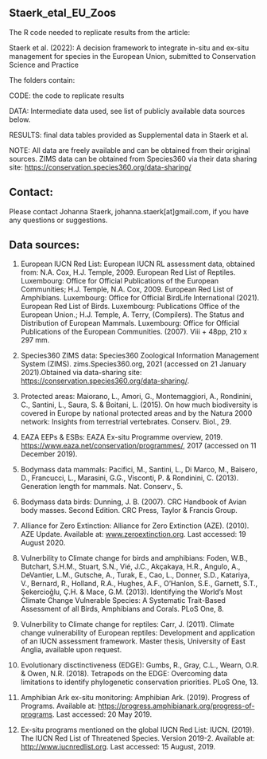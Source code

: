 ## Staerk_etal_EU_Zoos
The R code needed to replicate results from the article:

Staerk et al. (2022): A decision framework to integrate in-situ and ex-situ management for species in the European Union, submitted to Conservation Science and Practice

The folders contain:

CODE: the code to replicate results

DATA: Intermediate data used, see list of publicly available data sources below.

RESULTS: final data tables provided as Supplemental data in Staerk et al.

NOTE: All data are freely available and can be obtained from their original sources. ZIMS data can be obtained from Species360 via their data sharing site: https://conservation.species360.org/data-sharing/

## Contact:

Please contact Johanna Staerk, johanna.staerk[at]gmail.com, if you have any questions or suggestions.


## Data sources:

1) European IUCN Red List:
European IUCN RL assessment data, obtained from:
N.A. Cox, H.J. Temple, 2009. European Red List of Reptiles. Luxembourg: Office
for Official Publications of the European Communities; H.J. Temple, N.A. Cox, 2009. European Red List of Amphibians. Luxembourg: Office for Official
BirdLife International (2021). European Red List of Birds. Luxembourg: Publications Office of the European Union.; H.J. Temple, A. Terry, (Compilers). The Status and
Distribution of European Mammals. Luxembourg: Office for Official Publications
of the European Communities. (2007). Viii + 48pp, 210 x 297 mm.

2) Species360 ZIMS data:
Species360 Zoological Information Management System (ZIMS).
zims.Species360.org, 2021 (accessed on 21 January 2021).Obtained via
data-sharing site:  https://conservation.species360.org/data-sharing/.

3) Protected areas:
Maiorano, L., Amori, G., Montemaggiori, A., Rondinini, C., Santini, L., Saura,
S. & Boitani, L. (2015). On how much biodiversity is covered in Europe by
national protected areas and by the Natura 2000 network: Insights from
terrestrial vertebrates. Conserv. Biol., 29.

4) EAZA EEPs & ESBs:
EAZA Ex-situ Programme overview, 2019.
https://www.eaza.net/conservation/programmes/, 2017 (accessed on 11 December
2019).

5) Bodymass data mammals:
Pacifici, M., Santini, L., Di Marco, M., Baisero, D., Francucci, L., Marasini,
G.G., Visconti, P. & Rondinini, C. (2013). Generation length for mammals. Nat.
Conserv., 5.

6) Bodymass data birds:
Dunning, J. B. (2007). CRC Handbook of Avian body masses. Second Edition. CRC
Press, Taylor & Francis Group.

7) Alliance for Zero Extinction:
Alliance for Zero Extinction (AZE). (2010). AZE Update. Available at:
www.zeroextinction.org. Last accessed: 19 August 2020.

8) Vulnerbility to Climate change for birds and amphibians:
Foden, W.B., Butchart, S.H.M., Stuart, S.N., Vié, J.C., Akçakaya, H.R.,
Angulo, A., DeVantier, L.M., Gutsche, A., Turak, E., Cao, L., Donner, S.D.,
Katariya, V., Bernard, R., Holland, R.A., Hughes, A.F., O’Hanlon, S.E.,
Garnett, S.T., Şekercioǧlu, Ç.H. & Mace, G.M. (2013). Identifying the World’s
Most Climate Change Vulnerable Species: A Systematic Trait-Based Assessment of
all Birds, Amphibians and Corals. PLoS One, 8.

9) Vulnerbility to Climate change for reptiles:
Carr, J. (2011). Climate change vulnerability of European reptiles: Development and application of an IUCN assessment framework. Master thesis, University of East Anglia, available upon request.

10) Evolutionary disctinctiveness (EDGE):
Gumbs, R., Gray, C.L., Wearn, O.R. & Owen, N.R. (2018). Tetrapods on the EDGE: Overcoming data limitations to identify phylogenetic conservation priorities. PLoS One, 13.

11) Amphibian Ark ex-situ monitoring:
Amphibian Ark. (2019). Progress of Programs. Available at: https://progress.amphibianark.org/progress-of-programs. Last accessed: 20 May 2019.

12) Ex-situ programs mentioned on the global IUCN Red List:
IUCN. (2019). The IUCN Red List of Threatened Species. Version 2019-2. Available at: http://www.iucnredlist.org. Last accessed: 15 August, 2019.
